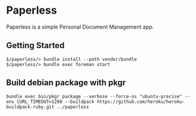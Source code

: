 Paperless
=========

Paperless is a simple Personal Document Management app.

Getting Started
---------------

```
$/paperless/> bundle install --path vendor/bundle
$/paperless/> bundle exec foreman start
```

Build debian package with pkgr
------------------------------

```
bundle exec bin/pkgr package --verbose --force-os "ubuntu-precise" --env CURL_TIMEOUT=1200 --buildpack https://github.com/heroku/heroku-buildpack-ruby.git ../paperless
```